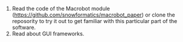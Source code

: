 1. Read the code of the Macrobot module (https://github.com/snowformatics/macrobot_paper) or clone the reposority to try it out to get familiar with this particular part of the software.
2. Read about GUI frameworks.

